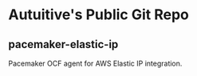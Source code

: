 # Autuitive's Public Git Repo

## pacemaker-elastic-ip

Pacemaker OCF agent for AWS Elastic IP integration.


